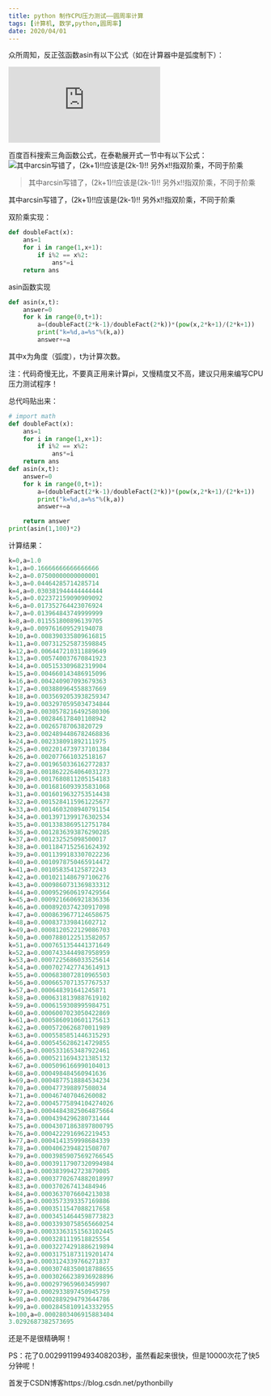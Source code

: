 ```yaml
---
title: python 制作CPU压力测试——圆周率计算
tags: [计算机, 数学,python,圆周率]
date: 2020/04/01
---
```


众所周知，反正弦函数asin有以下公式（如在计算器中是弧度制下）：

![asin(1)=pi/2](https://private.codecogs.com/gif.latex?%5Cfrac%7B%5Cpi%7D%7B2%7D%3Darcsin%5Cleft%20%28%201%20%5Cright%20%29)

百度百科搜索三角函数公式，在泰勒展开式一节中有以下公式：
![其中arcsin写错了，(2k+1)!!应该是(2k-1)!!
另外x!!指双阶乘，不同于阶乘](https://imgconvert.csdnimg.cn/aHR0cHM6Ly9ia2ltZy5jZG4uYmNlYm9zLmNvbS9waWMvYjk5OWE5MDE0YzA4NmUwNmNhZDMzMzFmMGQwODdiZjQwYWQxY2I2Zg?x-oss-process=image/format,png)
> 其中arcsin写错了，(2k+1)!!应该是(2k-1)!!
另外x!!指双阶乘，不同于阶乘

其中arcsin写错了，(2k+1)!!应该是(2k-1)!!
另外x!!指双阶乘，不同于阶乘


双阶乘实现：
```python
def doubleFact(x):
    ans=1
    for i in range(1,x+1):
        if i%2 == x%2:
            ans*=i
    return ans
```
asin函数实现
```python
def asin(x,t):
    answer=0
    for k in range(0,t+1):
        a=(doubleFact(2*k-1)/doubleFact(2*k))*(pow(x,2*k+1)/(2*k+1))
        print("k=%d,a=%s"%(k,a))
        answer+=a
```
其中x为角度（弧度），t为计算次数。

注：代码奇慢无比，不要真正用来计算pi，又慢精度又不高，建议只用来编写CPU压力测试程序！

总代吗贴出来：
```python
# import math
def doubleFact(x):
    ans=1
    for i in range(1,x+1):
        if i%2 == x%2:
            ans*=i
    return ans
def asin(x,t):
    answer=0
    for k in range(0,t+1):
        a=(doubleFact(2*k-1)/doubleFact(2*k))*(pow(x,2*k+1)/(2*k+1))
        print("k=%d,a=%s"%(k,a))
        answer+=a

    return answer
print(asin(1,100)*2)
```
计算结果：
```python
k=0,a=1.0
k=1,a=0.16666666666666666
k=2,a=0.07500000000000001
k=3,a=0.04464285714285714
k=4,a=0.030381944444444444
k=5,a=0.022372159090909092
k=6,a=0.017352764423076924
k=7,a=0.013964843749999999
k=8,a=0.011551800896139705
k=9,a=0.009761609529194078
k=10,a=0.008390335809616815
k=11,a=0.007312525873598845
k=12,a=0.006447210311889649
k=13,a=0.005740037670841923
k=14,a=0.005153309682319904
k=15,a=0.004660143486915096
k=16,a=0.004240907093679363
k=17,a=0.003880964558837669
k=18,a=0.0035692053938259347
k=19,a=0.0032970595034734844
k=20,a=0.0030578216492580306
k=21,a=0.002846178401108942
k=22,a=0.00265787063820729
k=23,a=0.0024894486782468836
k=24,a=0.002338091892111975
k=25,a=0.0022014739737101384
k=26,a=0.002077661032518167
k=27,a=0.0019650336162772837
k=28,a=0.0018622264064031273
k=29,a=0.0017680811205154183
k=30,a=0.0016816093935831068
k=31,a=0.0016019632753514438
k=32,a=0.0015284115961225677
k=33,a=0.0014603208940791154
k=34,a=0.0013971399176302534
k=35,a=0.0013383869512751784
k=36,a=0.0012836393876290285
k=37,a=0.001232525098500017
k=38,a=0.0011847152561624392
k=39,a=0.0011399183307022236
k=40,a=0.0010978750465914472
k=41,a=0.001058354125872243
k=42,a=0.0010211486797106276
k=43,a=0.0009860731369833312
k=44,a=0.0009529606197429564
k=45,a=0.0009216606921836336
k=46,a=0.0008920374230917098
k=47,a=0.0008639677124658675
k=48,a=0.000837339841602712
k=49,a=0.0008120522129086703
k=50,a=0.0007880122513582057
k=51,a=0.0007651354441371649
k=52,a=0.0007433444987958959
k=53,a=0.0007225686033525614
k=54,a=0.0007027427743614913
k=55,a=0.0006838072810965503
k=56,a=0.0006657071357767537
k=57,a=0.000648391641245871
k=58,a=0.0006318139887619102
k=59,a=0.0006159308995984751
k=60,a=0.0006007023050422869
k=61,a=0.0005860910601175613
k=62,a=0.0005720626870011989
k=63,a=0.0005585851446315293
k=64,a=0.0005456286214729855
k=65,a=0.0005331653487922461
k=66,a=0.0005211694321385132
k=67,a=0.0005096166990104013
k=68,a=0.000498484560941636
k=69,a=0.0004877518884534234
k=70,a=0.000477398897508034
k=71,a=0.000467407046260082
k=72,a=0.00045775894104274026
k=73,a=0.00044843825064875664
k=74,a=0.0004394296280731444
k=75,a=0.00043071863897800795
k=76,a=0.0004222916962219453
k=77,a=0.0004141359998684339
k=78,a=0.0004062394821508707
k=79,a=0.00039859075692766545
k=80,a=0.00039117907320994984
k=81,a=0.0003839942723879085
k=82,a=0.00037702674882018997
k=83,a=0.000370267413484946
k=84,a=0.0003637076604213038
k=85,a=0.0003573393357169886
k=86,a=0.0003511547088217658
k=87,a=0.00034514644598773823
k=88,a=0.00033930758565660254
k=89,a=0.00033363151563102445
k=90,a=0.0003281119518825554
k=91,a=0.00032274291886219894
k=92,a=0.00031751873119201474
k=93,a=0.0003124339766271837
k=94,a=0.00030748350018788655
k=95,a=0.00030266238936928896
k=96,a=0.0002979659603459907
k=97,a=0.0002933897450945759
k=98,a=0.0002889294793644786
k=99,a=0.00028458109143332955
k=100,a=0.0002803406915883404
3.0292687382573695
```
还是不是很精确啊！

PS：花了0.002991199493408203秒，虽然看起来很快，但是10000次花了快5分钟呢！


首发于CSDN博客https://blog.csdn.net/pythonbilly